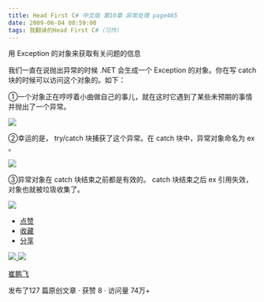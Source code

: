 ```yaml
---
title: Head First C# 中文版 第10章 异常处理 page465
date: 2009-06-04 08:59:00
tags: 我翻译的Head First C#（习作）
---
```

用  Exception  的对象来获取有关问题的信息

  

我们一直在说抛出异常的时候  .NET  会生成一个  Exception  的对象。你在写  catch  块的时候可以访问这个对象的。如下：

  

①一个对象正在哼哼着小曲做自己的事儿，就在这时它遇到了某些未预期的事情并抛出了一个异常。

  

![](https://p-blog.csdn.net/images/p_blog_csdn_net/cuipengfei1/EntryImages/20090604/2009-06-04_08-49-29.jpg)

②幸运的是，  try/catch  块捕获了这个异常。在  catch  块中，异常对象命名为  ex  。

  

![](https://p-blog.csdn.net/images/p_blog_csdn_net/cuipengfei1/EntryImages/20090604/2009-06-04_08-52-12.jpg)

③异常对象在  catch  块结束之前都是有效的。  catch  块结束之后  ex  引用失效，对象也就被垃圾收集了。

  

![](https://p-blog.csdn.net/images/p_blog_csdn_net/cuipengfei1/EntryImages/20090604/2009-06-04_08-56-57.jpg)

  * [ 点赞  ](javascript:;)
  * [ 收藏  ](javascript:;)
  * [ 分享 ](javascript:;)

[ ![](https://profile.csdnimg.cn/5/2/5/3_cuipengfei1)
![](https://g.csdnimg.cn/static/user-reg-year/1x/11.png)
](https://blog.csdn.net/cuipengfei1)

[ 崔鹏飞 ](https://blog.csdn.net/cuipengfei1)

发布了127 篇原创文章  ·  获赞 8  ·  访问量 74万+

